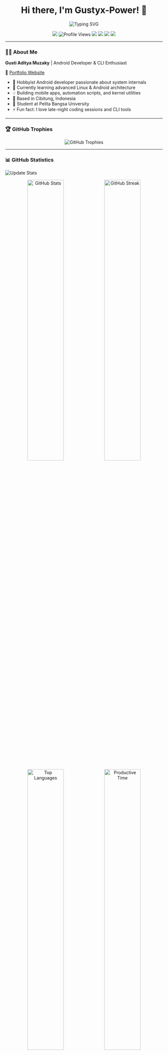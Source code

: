 <h1 align="center">Hi there, I'm Gustyx-Power! 👋</h1>

<p align="center">
  <img src="https://readme-typing-svg.herokuapp.com?font=Fira+Code&size=22&pause=1000&color=36BCF7&center=true&vCenter=true&width=500&lines=Android+Developer;Open+Source+Contributor;Power+User+Explorer;Building+Cool+Things;Welcome+to+My+GitHub!" alt="Typing SVG" />
</p>

<p align="center">
  <a href="https://t.me/GustyxPower"><img src="https://img.shields.io/badge/Telegram-Contact-blue?logo=telegram" /></a>
  <img src="https://komarev.com/ghpvc/?username=Gustyx-Power&label=Profile%20Views&color=0e75b6&style=flat" alt="Profile Views" />
  <img src="https://img.shields.io/badge/OS-Android-green?logo=android" />
  <img src="https://img.shields.io/badge/IDE-JetBrains-blue?logo=jetbrains" />
  <img src="https://img.shields.io/badge/Language-Kotlin-purple?logo=kotlin" />
  <img src="https://img.shields.io/badge/University-Pelita%20Bangsa-orange" />
</p>

---

### 👨‍💻 About Me

**Gusti Aditya Muzaky** | Android Developer & CLI Enthusiast

🔗 [Portfolio Website](https://gustyx-power.github.io/My-Portofolio/)

- 🔧 Hobbyist Android developer passionate about system internals
- 🌱 Currently learning advanced Linux & Android architecture
- 💡 Building mobile apps, automation scripts, and kernel utilities
- 📍 Based in Cibitung, Indonesia
- 🏫 Student at Pelita Bangsa University
- ⚡ Fun fact: I love late-night coding sessions and CLI tools

---

### 🏆 GitHub Trophies

<p align="center">
  <img src="https://github-profile-trophy.vercel.app/?username=Gustyx-Power&theme=tokyonight&no-frame=false&no-bg=false&margin-w=4&row=1" alt="GitHub Trophies" />
</p>

---

### 📊 GitHub Statistics

![Update Stats](https://github.com/Gustyx-Power/Gustyx-Power/workflows/Update%20GitHub%20Stats/badge.svg)

<p align="center">
  <img src="https://github-readme-stats.vercel.app/api?username=Gustyx-Power&show_icons=true&theme=tokyonight&hide_title=true&count_private=true&include_all_commits=true" alt="GitHub Stats" width="48%" />
  <img src="https://streak-stats.demolab.com/?user=Gustyx-Power&theme=tokyonight" alt="GitHub Streak" width="48%" />
</p>

<p align="center">
  <img src="https://github-readme-stats.vercel.app/api/top-langs/?username=Gustyx-Power&layout=compact&theme=tokyonight&langs_count=8" alt="Top Languages" width="48%" />
  <img src="https://github-profile-summary-cards.vercel.app/api/cards/productive-time?username=Gustyx-Power&theme=tokyonight" alt="Productive Time" width="48%" />
</p>

---


### 📅 Contribution Activity

<p align="center">
  <img src="https://github-readme-activity-graph.vercel.app/graph?username=Gustyx-Power&theme=tokyo-night&hide_border=true" alt="Contribution Graph" />
</p>

**Development Pattern:**
- 🕒 Most Active: Late nights (20:00 – 01:00 WIB)
- 📆 Peak Days: Friday & Saturday
- 💻 Focus Areas: Feature implementation & bug fixes
- 🔥 Current Streak: Building daily!

---

### 🛠 Tech Stack & Tools

**Languages:**

![Kotlin](https://img.shields.io/badge/-Kotlin-7F52FF?style=for-the-badge&logo=kotlin&logoColor=white)
![Dart](https://img.shields.io/badge/-Dart-0175C2?style=for-the-badge&logo=dart&logoColor=white)
![Python](https://img.shields.io/badge/-Python-3776AB?style=for-the-badge&logo=python&logoColor=white)
![Bash](https://img.shields.io/badge/-Bash-4EAA25?style=for-the-badge&logo=gnubash&logoColor=white)
![HTML5](https://img.shields.io/badge/-HTML5-E34F26?style=for-the-badge&logo=html5&logoColor=white)
![CSS3](https://img.shields.io/badge/-CSS3-1572B6?style=for-the-badge&logo=css3&logoColor=white)

**Frameworks & Tools:**

![Android Studio](https://img.shields.io/badge/-Android%20Studio-3DDC84?style=for-the-badge&logo=androidstudio&logoColor=white)
![Flutter](https://img.shields.io/badge/-Flutter-02569B?style=for-the-badge&logo=flutter&logoColor=white)
![Git](https://img.shields.io/badge/-Git-F05032?style=for-the-badge&logo=git&logoColor=white)
![GitHub](https://img.shields.io/badge/-GitHub-181717?style=for-the-badge&logo=github&logoColor=white)
![Linux](https://img.shields.io/badge/-Linux-FCC624?style=for-the-badge&logo=linux&logoColor=black)
![Vim](https://img.shields.io/badge/-Vim-019733?style=for-the-badge&logo=vim&logoColor=white)

---

### 📈 Recent Activity

<!--START_SECTION:activity-->
<!--END_SECTION:activity-->

---

### 🏎️ Racing Animation

<!--START_ANIMATION-->
```
⬛⬛⬛⬛⬛🏎️💨⬛⬛⬛⬛⬛
⬛⬛⬛⬛💨🏎️⬛⬛⬛⬛⬛⬛
──────────🏁
🕺 🥳 💃 💃 🍿 🎉 
🏎️ Merah: 407  |  💨 Biru: 407
```
<!--END_ANIMATION-->

---

### 🎯 Current Focus

- 🌱 Learning **Jetpack Compose** advanced techniques
- 👯 Open to collaborate on **Android Open Source Projects**
- 💬 Ask me about **Android Development, Kotlin, Linux**
- 📫 How to reach me: **[@GustyxPower](https://t.me/GustyxPower)**

---

### 📫 Connect With Me

<p align="center">
  <a href="https://t.me/GustyxPower"><img src="https://img.shields.io/badge/Telegram-2CA5E0?style=for-the-badge&logo=telegram&logoColor=white" /></a>
  <a href="https://github.com/Gustyx-Power"><img src="https://img.shields.io/badge/GitHub-181717?style=for-the-badge&logo=github&logoColor=white" /></a>
  <a href="https://gustyx-power.github.io/My-Portofolio/"><img src="https://img.shields.io/badge/Portfolio-FF5722?style=for-the-badge&logo=google-chrome&logoColor=white" /></a>
</p>

---

<p align="center">
  <img src="https://capsule-render.vercel.app/api?type=waving&color=gradient&height=100&section=footer" />
</p>

<p align="center">
  <i>"Not a Pro Developer, Just Sharing My Passion for Technology"</i> ☕
  <br><br>
  <img src="https://visitor-badge.laobi.icu/badge?page_id=Gustyx-Power.Gustyx-Power" alt="Visitors" />
</p>
